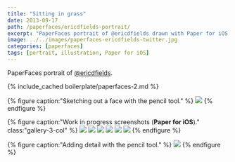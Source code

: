 ```yaml
---
title: "Sitting in grass"
date: 2013-09-17
path: /paperfaces/ericdfields-portrait/
excerpt: "PaperFaces portrait of @ericdfields drawn with Paper for iOS on an iPad."
image: ../../images/paperfaces-ericdfields-twitter.jpg
categories: [paperfaces]
tags: [portrait, illustration, Paper for iOS]
---
```


PaperFaces portrait of [@ericdfields](https://twitter.com/ericdfields).

{% include_cached boilerplate/paperfaces-2.md %}

{% figure caption:"Sketching out a face with the pencil tool." %}
[![](../../images/paperfaces-ericdfields-process-1-750.jpg)](../../images/paperfaces-ericdfields-process-1-lg.jpg)
{% endfigure %}

{% figure caption:"Work in progress screenshots (**Paper for iOS**)." class:"gallery-3-col" %}
[![](../../images/paperfaces-ericdfields-process-2-600.jpg)](../../images/paperfaces-ericdfields-process-2-lg.jpg)
[![](../../images/paperfaces-ericdfields-process-3-600.jpg)](../../images/paperfaces-ericdfields-process-3-lg.jpg)
[![](../../images/paperfaces-ericdfields-process-4-600.jpg)](../../images/paperfaces-ericdfields-process-4-lg.jpg)
[![](../../images/paperfaces-ericdfields-process-5-600.jpg)](../../images/paperfaces-ericdfields-process-5-lg.jpg)
[![](../../images/paperfaces-ericdfields-process-6-600.jpg)](../../images/paperfaces-ericdfields-process-6-lg.jpg)
[![](../../images/paperfaces-ericdfields-process-7-600.jpg)](../../images/paperfaces-ericdfields-process-7-lg.jpg)
{% endfigure %}

{% figure caption:"Adding detail with the pencil tool." %}
[![](../../images/paperfaces-ericdfields-process-8-750.jpg)](../../images/paperfaces-ericdfields-process-8-lg.jpg)
{% endfigure %}
